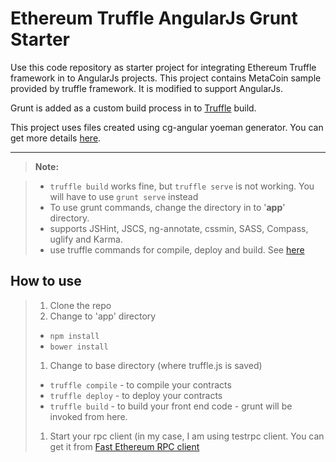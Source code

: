 Ethereum Truffle AngularJs Grunt Starter 
===================

Use this code repository as starter project for integrating Ethereum Truffle framework in to AngularJs projects. This project contains MetaCoin sample provided by truffle framework. It is modified to support AngularJs.

Grunt is added as a custom build process in to [Truffle](http://truffle.readthedocs.org/en/docs/getting_started/project/) build. 

This project uses files created using cg-angular yoeman generator. You can get more details [here](https://github.com/cgross/generator-cg-angular). 

----------


> **Note:**

> - `truffle build` works fine, but `truffle serve` is not working. You will have to use `grunt serve` instead
> - To use grunt commands, change the directory in to '**app**' directory.
> - supports JSHint, JSCS, ng-annotate, cssmin, SASS, Compass, uglify and Karma.
> - use truffle commands for compile, deploy and build. See [here](http://truffle.readthedocs.org/en/docs/getting_started/compile/)

How to use
-------------
> 1. Clone the repo
> 1. Change to 'app' directory
> - `npm install`
> - `bower install`
> 1. Change to base directory (where truffle.js is saved)
> - `truffle compile` - to compile your contracts
> - `truffle deploy` - to deploy your contracts
> - `truffle build` - to build your front end code - grunt will be invoked from here.
> 1. Start your rpc client (in my case, I am using testrpc client. You can get it from [Fast Ethereum RPC client ](https://github.com/ethereumjs/testrpc)